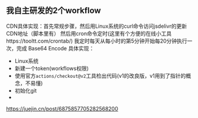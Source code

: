 ## 我自主研发的2个workflow
CDN具体实现：首先常规步骤，然后用Linux系统的curl命令访问jsdelivr的更新CDN地址（脚本里有）
然后用cron命令定时(这里有个方便的在线小工具https://tooltt.com/crontab/) 我定时每天从每小时的第5分钟开始每20分钟执行一次，完成
Base64 Encode 具体实现：
* Linux系统
* 新建一个token(workflows权限)
* 使用官方`actions/checkout@v2`工具检出代码(v1的改良版，v1用到了指针的概念，不易懂)
* 初始化git
* 
https://juejin.cn/post/6875857705282568200

